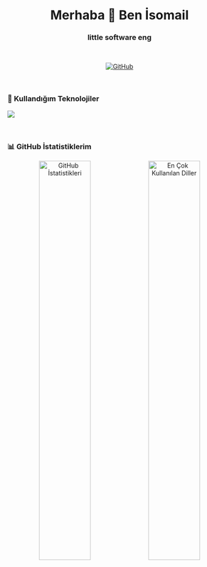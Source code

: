 <h1 align="center">
  Merhaba 👋 Ben İsomail
</h1>
<h3 align="center">
little software eng
</h3>

<br>

<p align="center">
  <a href="https://github.com/IsoMail-29">
    <img src="https://img.shields.io/badge/GitHub-100000?style=for-the-badge&logo=github&logoColor=white" alt="GitHub"/>
  </a>
</p>

<br>

### 🚀 Kullandığım Teknolojiler

<p align="left">
  <img src="https://skillicons.dev/icons?i=cpp,vscode&theme=dark" />
</p>

<br>

### 📊 GitHub İstatistiklerim

<p align="center">
  <img width="48%" src="https://github-readme-stats.vercel.app/api?username=IsoMail-29&show_icons=true&locale=tr&theme=radical" alt="GitHub İstatistikleri" />
  <img width="48%" src="https://github-readme-stats.vercel.app/api/top-langs/?username=IsoMail-29&layout=compact&locale=tr&theme=radical" alt="En Çok Kullanılan Diller" />
</p>
